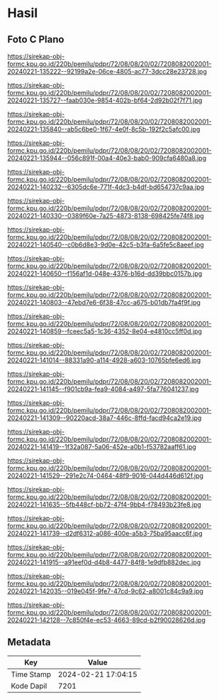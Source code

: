 # Hasil

## Foto C Plano

https://sirekap-obj-formc.kpu.go.id/220b/pemilu/pdpr/72/08/08/20/02/7208082002001-20240221-135222--92199a2e-06ce-4805-ac77-3dcc28e23728.jpg

https://sirekap-obj-formc.kpu.go.id/220b/pemilu/pdpr/72/08/08/20/02/7208082002001-20240221-135727--faab030e-9854-402b-bf64-2d92b02f7f71.jpg

https://sirekap-obj-formc.kpu.go.id/220b/pemilu/pdpr/72/08/08/20/02/7208082002001-20240221-135840--ab5c6be0-1f67-4e0f-8c5b-192f2c5afc00.jpg

https://sirekap-obj-formc.kpu.go.id/220b/pemilu/pdpr/72/08/08/20/02/7208082002001-20240221-135944--056c891f-00a4-40e3-bab0-909cfa6480a8.jpg

https://sirekap-obj-formc.kpu.go.id/220b/pemilu/pdpr/72/08/08/20/02/7208082002001-20240221-140232--6305dc6e-771f-4dc3-b4df-bd654737c9aa.jpg

https://sirekap-obj-formc.kpu.go.id/220b/pemilu/pdpr/72/08/08/20/02/7208082002001-20240221-140330--0389f60e-7a25-4873-8138-698425fe74f8.jpg

https://sirekap-obj-formc.kpu.go.id/220b/pemilu/pdpr/72/08/08/20/02/7208082002001-20240221-140540--c0b6d8e3-9d0e-42c5-b3fa-6a5fe5c8aeef.jpg

https://sirekap-obj-formc.kpu.go.id/220b/pemilu/pdpr/72/08/08/20/02/7208082002001-20240221-140650--f156af1d-048e-4376-b16d-dd39bbc0157b.jpg

https://sirekap-obj-formc.kpu.go.id/220b/pemilu/pdpr/72/08/08/20/02/7208082002001-20240221-140803--47ebd7e6-6f38-47cc-a675-b01db7fa4f9f.jpg

https://sirekap-obj-formc.kpu.go.id/220b/pemilu/pdpr/72/08/08/20/02/7208082002001-20240221-140859--fceec5a5-1c36-4352-8e04-e4810cc5ff0d.jpg

https://sirekap-obj-formc.kpu.go.id/220b/pemilu/pdpr/72/08/08/20/02/7208082002001-20240221-141014--88331a90-a114-4928-a603-10765bfe6ed6.jpg

https://sirekap-obj-formc.kpu.go.id/220b/pemilu/pdpr/72/08/08/20/02/7208082002001-20240221-141145--f901cb9a-fea9-4084-a497-5fa776041237.jpg

https://sirekap-obj-formc.kpu.go.id/220b/pemilu/pdpr/72/08/08/20/02/7208082002001-20240221-141309--90220acd-38a7-446c-8ffd-facd94ca2e19.jpg

https://sirekap-obj-formc.kpu.go.id/220b/pemilu/pdpr/72/08/08/20/02/7208082002001-20240221-141419--1f32a087-5a06-452e-a0b1-f53782aaff61.jpg

https://sirekap-obj-formc.kpu.go.id/220b/pemilu/pdpr/72/08/08/20/02/7208082002001-20240221-141529--291e2c74-0464-48f9-9016-044d446d612f.jpg

https://sirekap-obj-formc.kpu.go.id/220b/pemilu/pdpr/72/08/08/20/02/7208082002001-20240221-141635--5fb448cf-bb72-47f4-9bb4-f78493b23fe8.jpg

https://sirekap-obj-formc.kpu.go.id/220b/pemilu/pdpr/72/08/08/20/02/7208082002001-20240221-141739--d2df6312-a086-400e-a5b3-75ba95aacc6f.jpg

https://sirekap-obj-formc.kpu.go.id/220b/pemilu/pdpr/72/08/08/20/02/7208082002001-20240221-141915--a91eef0d-d4b8-4477-84f8-1e9dfb882dec.jpg

https://sirekap-obj-formc.kpu.go.id/220b/pemilu/pdpr/72/08/08/20/02/7208082002001-20240221-142035--019e045f-9fe7-47cd-9c62-a8001c84c9a9.jpg

https://sirekap-obj-formc.kpu.go.id/220b/pemilu/pdpr/72/08/08/20/02/7208082002001-20240221-142128--7c850f4e-ec53-4663-89cd-b2f90028626d.jpg


## Metadata

| Key        | Value               |
| ---------- | ------------------- |
| Time Stamp | 2024-02-21 17:04:15 |
| Kode Dapil | 7201                |



